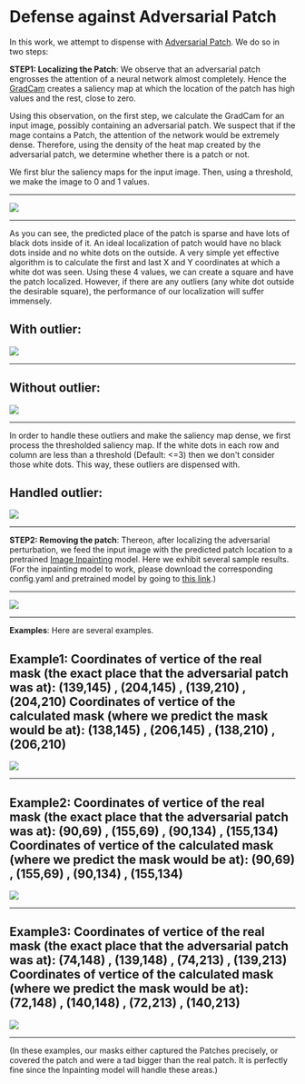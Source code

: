 # Defense against Adversarial Patch

In this work, we attempt to dispense with [Adversarial Patch](https://arxiv.org/pdf/1712.09665.pdf). We do so in two steps:

**STEP1: Localizing the Patch**: We observe that an adversarial patch engrosses the attention of a neural network almost completely. Hence the [GradCam](https://arxiv.org/pdf/1610.02391.pdf) creates a saliency map at which the location of the patch has high values and the rest, close to zero.

Using this observation, on the first step, we calculate the GradCam for an input image, possibly containing an adversarial patch. We suspect that if the mage contains a Patch, the attention of the network would be extremely dense. Therefore, using the density of the heat map created by the adversarial patch, we determine whether there is a patch or not.

We first blur the saliency maps for the input image. Then, using a threshold, we make the image to 0 and 1 values. 

---

![](./auxiliary_images/0_1_With_and_Without_Patch.png)

---

As you can see, the predicted place of the patch is sparse and have lots of black dots inside of it. An ideal localization of patch would have no black dots inside and no white dots on the outside. A very simple yet effective algorithm is to calculate the first and last X and Y coordinates at which a white dot was seen. Using these 4 values, we can create a square and have the patch localized. However, if there are any outliers (any white dot outside the desirable square), the performance of our localization will suffer immensely.

**With outlier**:
---

![](./auxiliary_images/outlier.png)

---

**Without outlier**:
---

![](./auxiliary_images/no_outlier.png)

---

In order to handle these outliers and make the saliency map dense, we first process the thresholded saliency map. If the white dots in each row and column are less than a threshold (Default: <=3) then we don't consider those white dots. This way, these outliers are dispensed with.

**Handled outlier**:
---

![](./auxiliary_images/outlier_handled.png)

---

**STEP2: Removing the patch**:
Thereon, after localizing the adversarial perturbation, we feed the input image with the predicted patch location to a pretrained [Image Inpainting](https://github.com/daa233/generative-inpainting-pytorch) model. Here we exhibit several sample results. (For the inpainting model to work, please download the corresponding config.yaml and pretrained model by going to [this link](https://github.com/daa233/generative-inpainting-pytorch).)

---

![](./auxiliary_images/outlier_handled.png)

---

**Examples**:
Here are several examples.

Example1:
Coordinates of vertice of the real mask (the exact place that the adversarial patch was at):
(139,145) , (204,145) , (139,210) , (204,210)
Coordinates of vertice of the calculated mask (where we predict the mask would be at):
(138,145) , (206,145) , (138,210) , (206,210)
---

![](./Results/Example1.png)

---

Example2:
Coordinates of vertice of the real mask (the exact place that the adversarial patch was at):
(90,69) , (155,69) , (90,134) , (155,134)
Coordinates of vertice of the calculated mask (where we predict the mask would be at):
(90,69) , (155,69) , (90,134) , (155,134)
---

![](./Results/Example2.png)

---

Example3:
Coordinates of vertice of the real mask (the exact place that the adversarial patch was at):
(74,148) , (139,148) , (74,213) , (139,213)
Coordinates of vertice of the calculated mask (where we predict the mask would be at):
(72,148) , (140,148) , (72,213) , (140,213)
---

![](./Results/Example3.png)

---

(In these examples, our masks either captured the Patches precisely, or covered the patch and were a tad bigger than the real patch. It is perfectly fine since the Inpainting model will handle these areas.)
